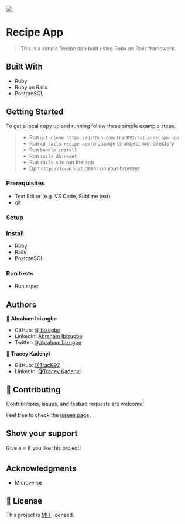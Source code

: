 ![](https://img.shields.io/badge/Microverse-blueviolet)

# Recipe App

> This is a simple Recipe app built using Ruby on Rails framework.

## Built With

- Ruby
- Ruby on Rails
- PostgreSQL

## Getting Started

To get a local copy up and running follow these simple example steps.

> - Run `git clone https://github.com/TracK92/rails-recipe-app`
> - Run `cd rails-recipe-app` to change to project root directory
> - Run `bundle install`
> - Run `rails db:reset`
> - Run `rails s` to run the app
> - Opn `http://localhost:3000/` on your browser

### Prerequisites

- Text Editor (e.g. VS Code, Sublime text)
- git

### Setup

### Install

- Ruby
- Rails
- PostgreSQL

### Run tests

- Run `rspec`

## Authors

👤 **Abraham Ibizugbe**

- GitHub: [@ibizugbe](https://github.com/ibizugbe)
- LinkedIn: [Abraham Ibizugbe](https://www.linkedin.com/in/abraham-ibizugbe/)
- Twitter: [@abrahamibizugbe](https://twitter.com/abrahamibizugbe)

👤 **Tracey Kadenyi**

- GitHub: [@TracK92](https://github.com/TracK92)
- LinkedIn: [@Tracey Kadenyi](https://www.linkedin.com/in/Tracey-Kadenyi/)

## 🤝 Contributing

Contributions, issues, and feature requests are welcome!

Feel free to check the [issues page](../../issues/).

## Show your support

Give a ⭐️ if you like this project!

## Acknowledgments

- Microverse

## 📝 License

This project is [MIT](https://opensource.org/licenses/MIT) licensed.
